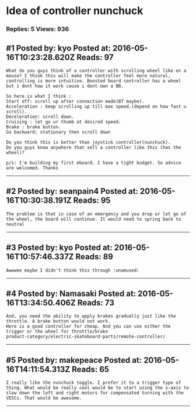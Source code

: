 # Idea of controller nunchuck

### Replies: 5 Views: 936

## \#1 Posted by: kyo Posted at: 2016-05-16T10:23:28.620Z Reads: 97

```
What do you guys think of a controller with scrolling wheel like on a mouse? I think this will make the controller feel more natural, controlling is more intuitive. Boosted board controller has a wheel but i dont how it work cause i dont own a BB.

So here is what I think :
Start off: scroll up after connection made(BT maybe).
Acceleration : keep scrolling up till max speed.(depend on how fast u scroll).
Deceleration: scroll down.
Cruising : let go ur thumb at desired speed.
Brake : brake button.
Go backward: stationary then scroll down

Do you think this is better than joystick controller(nunchuck).
Do you guys know anywhere that sell a controller like this (has the wheel)?

p/s: I'm building my first eboard. I have a tight budget. So advice are welcomed. Thanks
```

---
## \#2 Posted by: seanpain4 Posted at: 2016-05-16T10:30:38.191Z Reads: 95

```
The problem is that in case of an emergency and you drop or let go of the wheel, the board will continue. It would need to spring back to neutral
```

---
## \#3 Posted by: kyo Posted at: 2016-05-16T10:57:46.337Z Reads: 89

```
Awwwee maybe I didn't think this through :unamused:
```

---
## \#4 Posted by: Namasaki Posted at: 2016-05-16T13:34:50.406Z Reads: 73

```
And, you need the ability to apply brakes gradually just like the throttle. A brake button would not work.
Here is a good controller for cheap. And you can use either the trigger or the wheel for throttle/brake 
product-category/electric-skateboard-parts/remote-controller/
```

---
## \#5 Posted by: makepeace Posted at: 2016-05-16T14:11:54.313Z Reads: 65

```
I really like the nunchuck toggle. I prefer it to a trigger type of thing. What would be really cool would be to start using the x-axis to slow down the left and right motors for compensated turning with the VESCs. That would be awesome.
```

---
